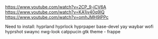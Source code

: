 https://www.youtube.com/watch?v=2CP_9-jCV6A
https://www.youtube.com/watch?v=KA1jv40q9lQ
https://www.youtube.com/watch?v=omhJMH9lPPc


Need to install:
hyprland
hyprlock
hyprpaper
base-devel
yay
waybar
wofi
hyprshot
swaync
nwg-look
catppucin gtk theme - frappe
